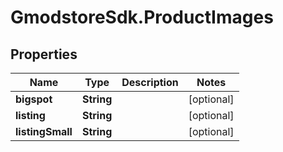 # GmodstoreSdk.ProductImages

## Properties

Name | Type | Description | Notes
------------ | ------------- | ------------- | -------------
**bigspot** | **String** |  | [optional] 
**listing** | **String** |  | [optional] 
**listingSmall** | **String** |  | [optional] 


